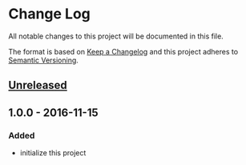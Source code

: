 # Change Log
All notable changes to this project will be documented in this file.

The format is based on [Keep a Changelog](http://keepachangelog.com/) 
and this project adheres to [Semantic Versioning](http://semver.org/).

## [Unreleased]

## 1.0.0 - 2016-11-15
### Added
- initialize this project

[Unreleased]: https://github.com/super-fe/superfe-rn-inspector/compare/1.0.0...HEAD
